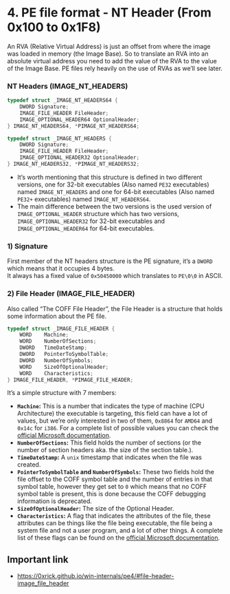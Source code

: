 # 4. PE file format - NT Header (From 0x100 to 0x1F8)
An RVA (Relative Virtual Address) is just an offset from where the image was loaded in memory (the Image Base). So to translate an RVA into an absolute virtual address you need to add the value of the RVA to the value of the Image Base. PE files rely heavily on the use of RVAs as we’ll see later.

### NT Headers (IMAGE_NT_HEADERS)
```C
typedef struct _IMAGE_NT_HEADERS64 {
    DWORD Signature;
    IMAGE_FILE_HEADER FileHeader;
    IMAGE_OPTIONAL_HEADER64 OptionalHeader;
} IMAGE_NT_HEADERS64, *PIMAGE_NT_HEADERS64;

typedef struct _IMAGE_NT_HEADERS {
    DWORD Signature;
    IMAGE_FILE_HEADER FileHeader;
    IMAGE_OPTIONAL_HEADER32 OptionalHeader;
} IMAGE_NT_HEADERS32, *PIMAGE_NT_HEADERS32;
```
- It’s worth mentioning that this structure is defined in two different versions, one for 32-bit executables (Also named `PE32` executables) named `IMAGE_NT_HEADERS` and one for 64-bit executables (Also named `PE32+` executables) named `IMAGE_NT_HEADERS64`. 
- The main difference between the two versions is the used version of `IMAGE_OPTIONAL_HEADER` structure which has two versions, `IMAGE_OPTIONAL_HEADER32` for 32-bit executables and `IMAGE_OPTIONAL_HEADER64` for 64-bit executables.

### 1) Signature
First member of the NT headers structure is the PE signature, it’s a `DWORD` which means that it occupies 4 bytes.  
It always has a fixed value of `0x50450000` which translates to `PE\0\0` in ASCII.

### 2) File Header (IMAGE_FILE_HEADER)
Also called “The COFF File Header”, the File Header is a structure that holds some information about the PE file.
```c
typedef struct _IMAGE_FILE_HEADER {
    WORD    Machine;
    WORD    NumberOfSections;
    DWORD   TimeDateStamp;
    DWORD   PointerToSymbolTable;
    DWORD   NumberOfSymbols;
    WORD    SizeOfOptionalHeader;
    WORD    Characteristics;
} IMAGE_FILE_HEADER, *PIMAGE_FILE_HEADER;
```

It’s a simple structure with 7 members:
-   **`Machine`:** This is a number that indicates the type of machine (CPU Architecture) the executable is targeting, this field can have a lot of values, but we’re only interested in two of them, `0x8864` for `AMD64` and `0x14c` for `i386`. For a complete list of possible values you can check the [official Microsoft documentation](https://docs.microsoft.com/en-us/windows/win32/debug/pe-format).
-   **`NumberOfSections`:** This field holds the number of sections (or the number of section headers aka. the size of the section table.).
-   **`TimeDateStamp`:** A `unix` timestamp that indicates when the file was created.
-   **`PointerToSymbolTable` and `NumberOfSymbols`:** These two fields hold the file offset to the COFF symbol table and the number of entries in that symbol table, however they get set to `0` which means that no COFF symbol table is present, this is done because the COFF debugging information is deprecated.
-   **`SizeOfOptionalHeader`:** The size of the Optional Header.
-   **`Characteristics`:** A flag that indicates the attributes of the file, these attributes can be things like the file being executable, the file being a system file and not a user program, and a lot of other things. A complete list of these flags can be found on the [official Microsoft documentation](https://docs.microsoft.com/en-us/windows/win32/debug/pe-format).

## Important link
- https://0xrick.github.io/win-internals/pe4/#file-header-image_file_header